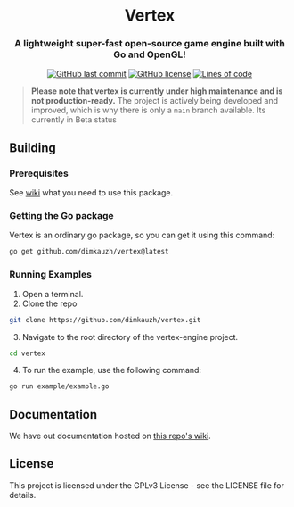 <h1 align="center">Vertex</h1>
<h3 align="center">A lightweight super-fast open-source game engine built with Go and OpenGL!</h3>

<p align="center">
  <a href="https://github.com/dimkauzh/vertex"><img alt="GitHub last commit" src="https://img.shields.io/github/last-commit/dimkauzh/vertex"></a>
  <a href="https://github.com/dimkauzh/vertex"><img alt="GitHub license" src="https://img.shields.io/github/license/dimkauzh/vertex"></a>
  <a href="https://github.com/dimkauzh/vertex"><img alt="Lines of code" src="https://tokei.rs/b1/github/dimkauzh/vertex?category=lines"></a>
</p>

> **Please note that vertex is currently under high maintenance and is not production-ready.** The project is actively being developed and improved, which is why there is only a `main` branch available. Its currently in Beta status


## Building

### Prerequisites
See [wiki](https://github.com/dimkauzh/vertex/wiki) what you need to use this package.
### Getting the Go package
Vertex is an ordinary go package, so you can get it using this command:
```bash
go get github.com/dimkauzh/vertex@latest
```

### Running Examples
1. Open a terminal.
2. Clone the repo
```bash
git clone https://github.com/dimkauzh/vertex.git
```
3. Navigate to the root directory of the vertex-engine project.
```bash
cd vertex
```
4. To run the example, use the following command:
```bash
go run example/example.go
```

## Documentation
We have out documentation hosted on [this repo's wiki](https://github.com/dimkauzh/vertex/wiki).
## License
This project is licensed under the GPLv3 License - see the LICENSE file for details.
